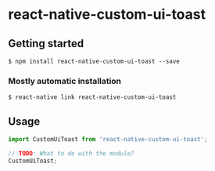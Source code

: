 # react-native-custom-ui-toast

## Getting started

`$ npm install react-native-custom-ui-toast --save`

### Mostly automatic installation

`$ react-native link react-native-custom-ui-toast`

## Usage
```javascript
import CustomUiToast from 'react-native-custom-ui-toast';

// TODO: What to do with the module?
CustomUiToast;
```
